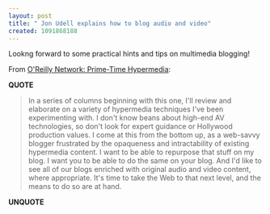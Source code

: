 ```yaml
---
layout: post
title: " Jon Udell explains how to blog audio and video"
created: 1091868188
---
```

Lookng forward to some practical hints and tips on multimedia blogging!

From <a href="http://www.oreillynet.com/pub/a/network/2004/08/03/primetime.html">O'Reilly Network: Prime-Time Hypermedia</a>:
<p><strong>QUOTE</strong></p><blockquote>In a series of columns beginning with this one, I'll review and elaborate on a variety of hypermedia techniques I've been experimenting with. I don't know beans about high-end AV technologies, so don't look for expert guidance or Hollywood production values. I come at this from the bottom up, as a web-savvy blogger frustrated by the opaqueness and intractability of existing hypermedia content. I want to be able to repurpose that stuff on my blog. I want you to be able to do the same on your blog. And I'd like to see all of our blogs enriched with original audio and video content, where appropriate. It's time to take the Web to that next level, and the means to do so are at hand.</blockquote><p><strong>UNQUOTE</strong></p>

